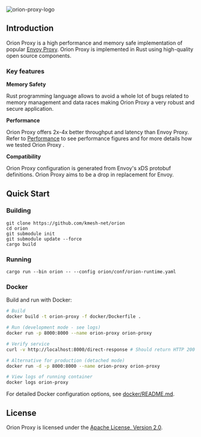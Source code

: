<img src="docs/pics/logo/orion_proxy_logo.png" alt="orion-proxy-logo" style="zoom: 100%;" />

<!--
[![LICENSE](https://img.shields.io/github/license/kmesh-net/orion)](/LICENSE) [![codecov](https://codecov.io/gh/kmesh-net/kmesh/graph/badge.svg?token=0EGQ84FGDU)](https://img.shields.io/github/license/kmesh-net/orion) 
-->

## Introduction

Orion Proxy is a high performance and memory safe implementation of popular [Envoy Proxy](https://www.envoyproxy.io/). Orion Proxy is implemented in Rust using high-quality open source components. 

### Key features

**Memory Safety**

Rust programming language allows to avoid a whole lot of bugs related to memory management and data races making Orion Proxy a very robust and secure application.  


**Performance**

Orion Proxy offers 2x-4x better throughput and latency than Envoy Proxy. Refer to [Performance](docs/performance/performance.md) to see performance figures and for more details how we tested Orion Proxy .  


**Compatibility**

Orion Proxy configuration is generated from Envoy's xDS protobuf definitions. Orion Proxy aims to be a drop in replacement for Envoy.



## Quick Start

### Building
```console
git clone https://github.com/kmesh-net/orion
cd orion
git submodule init
git submodule update --force
cargo build
```

### Running
```console
cargo run --bin orion -- --config orion/conf/orion-runtime.yaml
```

### Docker

Build and run with Docker:

```bash
# Build
docker build -t orion-proxy -f docker/Dockerfile .

# Run (development mode - see logs)
docker run -p 8000:8000 --name orion-proxy orion-proxy

# Verify service
curl -v http://localhost:8000/direct-response # Should return HTTP 200 with "meow! 🐱"

# Alternative for production (detached mode)
docker run -d -p 8000:8000 --name orion-proxy orion-proxy

# View logs of running container
docker logs orion-proxy
```

For detailed Docker configuration options, see [docker/README.md](docker/README.md).


<!-- ## Contributing -->
<!-- If you're interested in being a contributor and want to get involved in developing Orion Proxy, please see [CONTRIBUTING](CONTRIBUTING.md) for more details on submitting patches and the contribution workflow. -->

## License

Orion Proxy is licensed under the
[Apache License, Version 2.0](./LICENSE).
